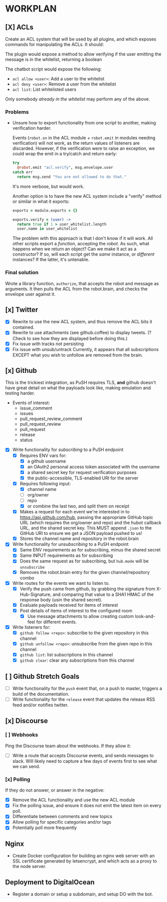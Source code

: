 # WORKPLAN

## [X] ACLs

Create an ACL system that will be used by all plugins, and which exposes
commands for manipulating the ACLs. It should:

The plugin would expose a method to allow verifying if the user emitting the
message is in the whitelist, returning a boolean

The chatbot script would expose the following:

- `acl allow <user>`: Add a user to the whitelist
- `acl deny <user>`: Remove a user from the whitelist
- `acl list`: List whitelisted users

Only somebody _already in the whitelist_ may perform any of the above.

### Problems

- Unsure how to export functionality from one script to another, making
  verification harder.
  
  Events (`robot.on` in the ACL module + `robot.emit` in modules needing
  verification) will not work, as the return values of listeners are discarded.
  However, if the verification were to raise an exception, we could wrap the
  emit in a try/catch and return early:

  ```coffeescript
  try
    @robot.emit "acl.verify", msg.envelope.user
  catch err
    return msg.send "You are not allowed to do that."
  ```

  It's more verbose, but would work.

  Another option is to have the new ACL system include a "verify" method or
  similar in what it exports:

  ```coffeescript
  exports = module.exports = {}

  exports.verify = (user) ->
    return true if 1 > user_whitelist.length
    user.name in user_whitelist
  ```

  The problem with this approach is that I don't know if it will work. All
  other scripts export a _function_, accepting the _robot_. As such, what
  happens when we return an object? Can we make it act as a constructor?
  If so, will each script get the _same_ instance, or _different_ instances? If
  the latter, it's untenable.

### Final solution

Wrote a library function, `authorize`, that accepts the robot and message as
arguments. It then pulls the ACL from the robot.brain, and checks the envelope
user against it.

## [x] Twitter

- [x] Rewrite to use the new ACL system, and thus remove the ACL bits it contained.
- [x] Rewrite to use attachments (see github.coffee) to display tweets. (? Check to
  see how they are displayed before doing this.)
- [x] Fix issue with tracks not persisting
- [x] Fix issue with unsub/untrack
  Currently, it appears that all subscriptions EXCEPT what you wish to unfollow
  are removed from the brain.

## [x] Github

This is the trickiest integration, as PuSH requires TLS, **and** github doesn't
have great detail on what the payloads look like, making emulation and testing
harder.

- Events of interest:
  - issue_comment
  - issues
  - pull_request_review_comment
  - pull_request_review
  - pull_request
  - release
  - status
- [x] Write functionality for _subscribing_ to a PuSH endpoint
  - [x] Requires ENV vars for:
    - [x] a github username
    - [x] an OAuth2 personal access token associated with the username
    - [x] a shared secret key for request verification purposes
    - [x] the public-accessible, TLS-enabled URI for the server
  - [x] Requires following input:
    - [x] channel name
    - [ ] org/owner
    - [ ] repo
    - [x] or combine the last two, and split them on receipt
  - [x] Makes a request for each event we're interested in to
    https://api.github.com/hub, passing the appropriate GitHub topic URL (which
    requires the org/owner and repo) and the hubot callback URL, and the shared
    secret key. This MUST append `.json` to the GitHub URI to ensure we get a
    JSON payload pushed to us!
  - [x] Stores the channel name and repository in the robot.brain
- [x] Write functionality for _unsubscribing_ to a PuSH endpoint
  - [x] Same ENV requirements as for subscribing, minus the shared secret
  - [x] Same INPUT requirements as for subscribing
  - [x] Does the same request as for subscribing, but `hub.mode` will be
    `unsubscribe`
  - [x] Removes the robot.brain entry for the given channel/repository combo
- [x] Write routes for the events we want to listen to.
  - [x] Verify the push came from github, by grabbing the signature from
    X-Hub-Signature, and comparing that value to a SHA1 HMAC of the response
    body (usin the shared secret).
  - [x] Evaluate payloads received for items of interest
  - [x] Post details of items of interest to the configured room
    - [x] Use message attachments to allow creating custom look-and-feel for
      different events.
- [x] Write listeners for:
  - [x] `github follow <repo>`: subscribe to the given repository in this channel
  - [x] `github unfollow <repo>`: unsubscribe from the given repo in this channel
  - [x] `github list`: list subscriptions in this channel
  - [x] `github clear`: clear any subscriptions from this channel

## [ ] Github Stretch Goals

- [ ] Write functionality for the `push` event that, on a push to master, triggers
  a build of the documentation. 
- [ ] Write functionality for the `release` event that updates the release RSS
  feed and/or notifies twitter.

## [x] Discourse

### [ ] Webhooks

Ping the Discourse team about the webhooks. If they allow it:

- [ ] Write a route that accepts Discourse events, and sends messages to slack. Will
  likely need to capture a few days of events first to see what we can send.

### [x] Polling

If they do not answer, or answer in the negative:

- [x] Remove the ACL functionality and use the new ACL module
- [x] Fix the polling issue, and ensure it does not emit the latest item on every
  poll.
- [x] Differentiate between comments and new topics
- [x] Allow polling for specific categories and/or tags
- [x] Potentially poll more frequently

## Nginx

- Create Docker configuration for building an nginx web server with an SSL
  certificate generated by letsencrypt, and which acts as a proxy to the node
  server.

## Deployment to DigitalOcean

- Register a domain or setup a subdomain, and setup DO with the bot.
